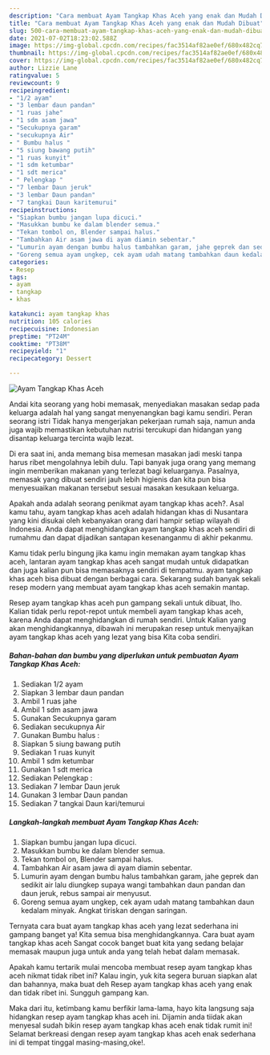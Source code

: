 ```yaml
---
description: "Cara membuat Ayam Tangkap Khas Aceh yang enak dan Mudah Dibuat"
title: "Cara membuat Ayam Tangkap Khas Aceh yang enak dan Mudah Dibuat"
slug: 500-cara-membuat-ayam-tangkap-khas-aceh-yang-enak-dan-mudah-dibuat
date: 2021-07-02T18:23:02.588Z
image: https://img-global.cpcdn.com/recipes/fac3514af82ae0ef/680x482cq70/ayam-tangkap-khas-aceh-foto-resep-utama.jpg
thumbnail: https://img-global.cpcdn.com/recipes/fac3514af82ae0ef/680x482cq70/ayam-tangkap-khas-aceh-foto-resep-utama.jpg
cover: https://img-global.cpcdn.com/recipes/fac3514af82ae0ef/680x482cq70/ayam-tangkap-khas-aceh-foto-resep-utama.jpg
author: Lizzie Lane
ratingvalue: 5
reviewcount: 9
recipeingredient:
- "1/2 ayam"
- "3 lembar daun pandan"
- "1 ruas jahe"
- "1 sdm asam jawa"
- "Secukupnya garam"
- "secukupnya Air"
- " Bumbu halus "
- "5 siung bawang putih"
- "1 ruas kunyit"
- "1 sdm ketumbar"
- "1 sdt merica"
- " Pelengkap "
- "7 lembar Daun jeruk"
- "3 lembar Daun pandan"
- "7 tangkai Daun karitemurui"
recipeinstructions:
- "Siapkan bumbu jangan lupa dicuci."
- "Masukkan bumbu ke dalam blender semua."
- "Tekan tombol on, Blender sampai halus."
- "Tambahkan Air asam jawa di ayam diamin sebentar."
- "Lumurin ayam dengan bumbu halus tambahkan garam, jahe geprek dan sedikit air lalu diungkep supaya wangi tambahkan daun pandan dan daun jeruk, rebus sampai air menyusut."
- "Goreng semua ayam ungkep, cek ayam udah matang tambahkan daun kedalam minyak. Angkat tiriskan dengan saringan."
categories:
- Resep
tags:
- ayam
- tangkap
- khas

katakunci: ayam tangkap khas 
nutrition: 105 calories
recipecuisine: Indonesian
preptime: "PT24M"
cooktime: "PT38M"
recipeyield: "1"
recipecategory: Dessert

---
```



![Ayam Tangkap Khas Aceh](https://img-global.cpcdn.com/recipes/fac3514af82ae0ef/680x482cq70/ayam-tangkap-khas-aceh-foto-resep-utama.jpg)

Andai kita seorang yang hobi memasak, menyediakan masakan sedap pada keluarga adalah hal yang sangat menyenangkan bagi kamu sendiri. Peran seorang istri Tidak hanya mengerjakan pekerjaan rumah saja, namun anda juga wajib memastikan kebutuhan nutrisi tercukupi dan hidangan yang disantap keluarga tercinta wajib lezat.

Di era  saat ini, anda memang bisa memesan masakan jadi meski tanpa harus ribet mengolahnya lebih dulu. Tapi banyak juga orang yang memang ingin memberikan makanan yang terlezat bagi keluarganya. Pasalnya, memasak yang dibuat sendiri jauh lebih higienis dan kita pun bisa menyesuaikan makanan tersebut sesuai masakan kesukaan keluarga. 



Apakah anda adalah seorang penikmat ayam tangkap khas aceh?. Asal kamu tahu, ayam tangkap khas aceh adalah hidangan khas di Nusantara yang kini disukai oleh kebanyakan orang dari hampir setiap wilayah di Indonesia. Anda dapat menghidangkan ayam tangkap khas aceh sendiri di rumahmu dan dapat dijadikan santapan kesenanganmu di akhir pekanmu.

Kamu tidak perlu bingung jika kamu ingin memakan ayam tangkap khas aceh, lantaran ayam tangkap khas aceh sangat mudah untuk didapatkan dan juga kalian pun bisa memasaknya sendiri di tempatmu. ayam tangkap khas aceh bisa dibuat dengan berbagai cara. Sekarang sudah banyak sekali resep modern yang membuat ayam tangkap khas aceh semakin mantap.

Resep ayam tangkap khas aceh pun gampang sekali untuk dibuat, lho. Kalian tidak perlu repot-repot untuk membeli ayam tangkap khas aceh, karena Anda dapat menghidangkan di rumah sendiri. Untuk Kalian yang akan menghidangkannya, dibawah ini merupakan resep untuk menyajikan ayam tangkap khas aceh yang lezat yang bisa Kita coba sendiri.

<!--inarticleads1-->

##### Bahan-bahan dan bumbu yang diperlukan untuk pembuatan Ayam Tangkap Khas Aceh:

1. Sediakan 1/2 ayam
1. Siapkan 3 lembar daun pandan
1. Ambil 1 ruas jahe
1. Ambil 1 sdm asam jawa
1. Gunakan Secukupnya garam
1. Sediakan secukupnya Air
1. Gunakan  Bumbu halus :
1. Siapkan 5 siung bawang putih
1. Sediakan 1 ruas kunyit
1. Ambil 1 sdm ketumbar
1. Gunakan 1 sdt merica
1. Sediakan  Pelengkap :
1. Sediakan 7 lembar Daun jeruk
1. Gunakan 3 lembar Daun pandan
1. Sediakan 7 tangkai Daun kari/temurui




<!--inarticleads2-->

##### Langkah-langkah membuat Ayam Tangkap Khas Aceh:

1. Siapkan bumbu jangan lupa dicuci.
1. Masukkan bumbu ke dalam blender semua.
1. Tekan tombol on, Blender sampai halus.
1. Tambahkan Air asam jawa di ayam diamin sebentar.
1. Lumurin ayam dengan bumbu halus tambahkan garam, jahe geprek dan sedikit air lalu diungkep supaya wangi tambahkan daun pandan dan daun jeruk, rebus sampai air menyusut.
1. Goreng semua ayam ungkep, cek ayam udah matang tambahkan daun kedalam minyak. Angkat tiriskan dengan saringan.




Ternyata cara buat ayam tangkap khas aceh yang lezat sederhana ini gampang banget ya! Kita semua bisa menghidangkannya. Cara buat ayam tangkap khas aceh Sangat cocok banget buat kita yang sedang belajar memasak maupun juga untuk anda yang telah hebat dalam memasak.

Apakah kamu tertarik mulai mencoba membuat resep ayam tangkap khas aceh nikmat tidak ribet ini? Kalau ingin, yuk kita segera buruan siapkan alat dan bahannya, maka buat deh Resep ayam tangkap khas aceh yang enak dan tidak ribet ini. Sungguh gampang kan. 

Maka dari itu, ketimbang kamu berfikir lama-lama, hayo kita langsung saja hidangkan resep ayam tangkap khas aceh ini. Dijamin anda tiidak akan menyesal sudah bikin resep ayam tangkap khas aceh enak tidak rumit ini! Selamat berkreasi dengan resep ayam tangkap khas aceh enak sederhana ini di tempat tinggal masing-masing,oke!.

